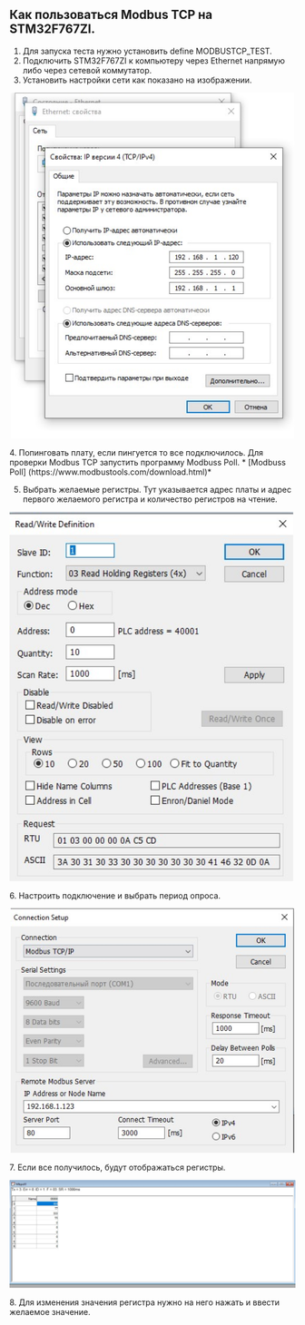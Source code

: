## Как пользоваться Modbus TCP на STM32F767ZI.

1. Для запуска теста нужно установить define MODBUSTCP_TEST.
 2. Подключить STM32F767ZI к компьютеру через Ethernet напрямую либо через сетевой коммутатор.
 3. Установить настройки сети как показано на изображении.
   <p align="center">
  <img src="Настройки.jpg" width=500/>
  </p>
 4. Попинговать плату, если пингуется то все подключилось.
  Для проверки Modbus TCP запустить программу Modbuss Poll.
* [Modbuss Poll]
(https://www.modbustools.com/download.html)*



5. Выбрать желаемые регистры. Тут указывается адрес платы и адрес первого желаемого регистра и количество регистров на чтение.
    <p align="center">
  <img src="выбор регистров.jpg" width=500/>
  </p>
 6. Настроить подключение и выбрать период опроса.
    <p align="center">
  <img src="подключение.jpg" width=500/>
  </p>
 7. Если все получилось, будут отображаться регистры.
    <p align="center">
  <img src="чтение регистров.jpg" width=900/>
  </p>
 8. Для изменения значения регистра нужно на него нажать и ввести желаемое значение.
